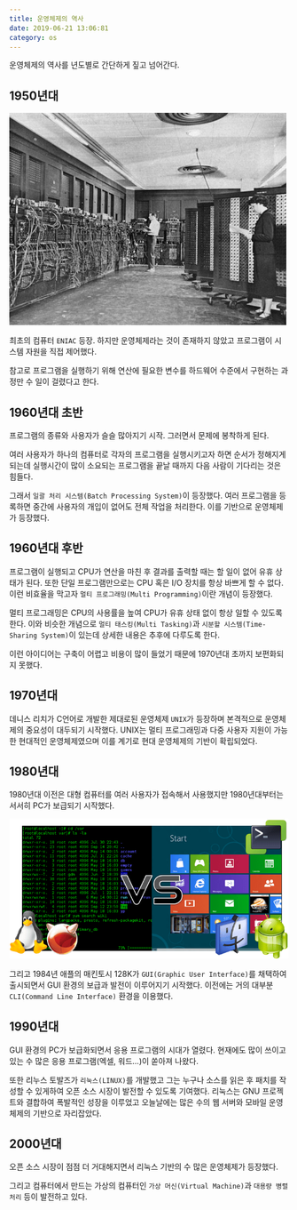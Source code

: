 ```yaml
---
title: 운영체제의 역사
date: 2019-06-21 13:06:81
category: os
---
```


운영체제의 역사를 년도별로 간단하게 짚고 넘어간다.

## 1950년대

![ENIAC](./images/eniac.jpeg)

최초의 컴퓨터 `ENIAC` 등장.
하지만 운영체제라는 것이 존재하지 않았고 프로그램이 시스템 자원을 직접 제어했다.

참고로 프로그램을 실행하기 위해 연산에 필요한 변수를 하드웨어 수준에서 구현하는 과정만 수 일이 걸렸다고 한다.

## 1960년대 초반

프로그램의 종류와 사용자가 슬슬 많아지기 시작. 그러면서 문제에 봉착하게 된다.

여러 사용자가 하나의 컴퓨터로 각자의 프로그램을 실행시키고자 하면 순서가 정해지게 되는데 실행시간이 많이 소요되는 프로그램을 끝날 때까지 다음 사람이 기다리는 것은 힘들다.

그래서 `일괄 처리 시스템(Batch Processing System)`이 등장했다. 여러 프로그램을 등록하면 중간에 사용자의 개입이 없어도 전체 작업을 처리한다. 이를 기반으로 운영체제가 등장했다.

## 1960년대 후반

프로그램이 실행되고 CPU가 연산을 마친 후 결과를 출력할 때는 할 일이 없어 유휴 상태가 된다. 또한 단일 프로그램만으로는 CPU 혹은 I/O 장치를 항상 바쁘게 할 수 없다.
이런 비효율을 막고자 `멀티 프로그래밍(Multi Programming)`이란 개념이 등장했다. 

멀티 프로그래밍은 CPU의 사용률을 높여 CPU가 유휴 상태 없이 항상 일할 수 있도록 한다. 이와 비슷한 개념으로 `멀티 태스킹(Multi Tasking)`과 `시분할 시스템(Time-Sharing System)`이 있는데
상세한 내용은 추후에 다루도록 한다.

이런 아이디어는 구축이 어렵고 비용이 많이 들었기 때문에 1970년대 초까지 보편화되지 못했다.

## 1970년대

데니스 리치가 C언어로 개발한 제대로된 운영체제 `UNIX`가 등장하며 본격적으로 운영체제의 중요성이 대두되기 시작했다. UNIX는 멀티 프로그래밍과 다중 사용자 지원이 가능한 현대적인 운영체제였으며
이를 계기로 현대 운영체제의 기반이 확립되었다.

## 1980년대

1980년대 이전은 대형 컴퓨터를 여러 사용자가 접속해서 사용했지만 1980년대부터는 서서히 PC가 보급되기 시작했다.

![GUI-vs-CLI](./images/GUI-vs-CLI.png)

그리고 1984년 애플의 매킨토시 128K가 `GUI(Graphic User Interface)`를 채택하여 출시되면서 GUI 환경의 보급과 발전이 이루어지기 시작했다.
이전에는 거의 대부분 `CLI(Command Line Interface)` 환경을 이용했다.

## 1990년대

GUI 환경의 PC가 보급화되면서 응용 프로그램의 시대가 열렸다. 현재에도 많이 쓰이고 있는 수 많은 응용 프로그램(엑셀, 워드...)이 쏟아져 나왔다.

또한 리누스 토발즈가 `리눅스(LINUX)`를 개발했고 그는 누구나 소스를 읽은 후 패치를 작성할 수 있게하여 오픈 소스 시장이 발전할 수 있도록 기여했다. 리눅스는 GNU 프로젝트와 결합하여 폭발적인 성장을 이루었고 오늘날에는 많은 수의 웹 서버와 모바일 운영체제의 기반으로 자리잡았다.

## 2000년대

오픈 소스 시장이 점점 더 거대해지면서 리눅스 기반의 수 많은 운영체제가 등장했다.

그리고 컴퓨터에서 만드는 가상의 컴퓨터인 `가상 머신(Virtual Machine)`과 `대용량 병렬 처리` 등이 발전하고 있다.